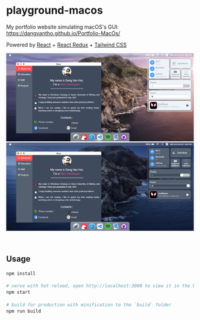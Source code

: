 # playground-macos

My portfolio website simulating macOS's GUI: https://dangvantho.github.io/Portfolio-MacOs/

Powered by [React](https://reactjs.org/) + [React Redux](https://react-redux.js.org/) + [Tailwind CSS](https://tailwindcss.com/) 

![day](https://raw.githubusercontent.com/dangvantho/Portfolio-MacOs/main/public/screenshot/day.PNG)
![night](https://raw.githubusercontent.com/dangvantho/Portfolio-MacOs/main/public/screenshot/night.PNG)


&nbsp;

## Usage

```bash
npm install

# serve with hot reload, open http://localhost:3000 to view it in the browser
npm start

# build for production with minification to the `build` folder
npm run build
```


&nbsp;

